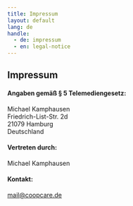 ```yaml
---
title: Impressum
layout: default
lang: de
handle:
  - de: impressum
  - en: legal-notice
---
```


## Impressum

#### Angaben gemäß § 5 Telemediengesetz:

Michael Kamphausen  
Friedrich-List-Str. 2d  
21079 Hamburg  
Deutschland

#### Vertreten durch:

Michael Kamphausen

#### Kontakt:

[mail@coopcare.de](mailto:mail@coopcare.de)
